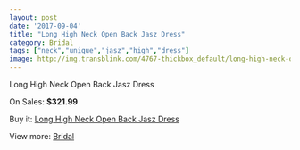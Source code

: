 ```yaml
---
layout: post
date: '2017-09-04'
title: "Long High Neck Open Back Jasz Dress"
category: Bridal
tags: ["neck","unique","jasz","high","dress"]
image: http://img.transblink.com/4767-thickbox_default/long-high-neck-open-back-jasz-dress.jpg
---
```

Long High Neck Open Back Jasz Dress

On Sales: **$321.99**
<a href="https://www.transblink.com/en/bridal/1488-long-high-neck-open-back-jasz-dress.html"><amp-img layout="responsive" width="600" height="600" src="//img.transblink.com/4767-thickbox_default/long-high-neck-open-back-jasz-dress.jpg" alt="Long High Neck Open Back Jasz Dress 0" /></a>
<a href="https://www.transblink.com/en/bridal/1488-long-high-neck-open-back-jasz-dress.html"><amp-img layout="responsive" width="600" height="600" src="//img.transblink.com/4768-thickbox_default/long-high-neck-open-back-jasz-dress.jpg" alt="Long High Neck Open Back Jasz Dress 1" /></a>

Buy it: [Long High Neck Open Back Jasz Dress](https://www.transblink.com/en/bridal/1488-long-high-neck-open-back-jasz-dress.html "Long High Neck Open Back Jasz Dress")

View more: [Bridal](https://www.transblink.com/en/3-bridal "Bridal")